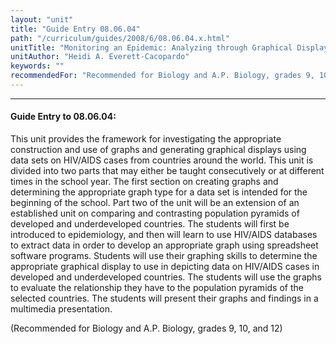 ```yaml
---
layout: "unit"
title: "Guide Entry 08.06.04"
path: "/curriculum/guides/2008/6/08.06.04.x.html"
unitTitle: "Monitoring an Epidemic: Analyzing through Graphical Displays Factors Relating to the Spread of HIV/AIDS"
unitAuthor: "Heidi A. Everett-Cacopardo"
keywords: ""
recommendedFor: "Recommended for Biology and A.P. Biology, grades 9, 10, and 12"
---
```

<body>
<hr/>
<h4>
Guide Entry to 08.06.04:
</h4>
<p>
This unit provides the framework for investigating the appropriate construction and use of graphs and generating graphical displays using data sets on HIV/AIDS cases from countries around the world. This unit is divided into two parts that may either be taught consecutively or at different times in the school year. The first section on creating graphs and determining the appropriate graph type for a data set is intended for the beginning of the school. Part two of the unit will be an extension of an established unit on comparing and contrasting population pyramids of developed and underdeveloped countries. The students will first be introduced to epidemiology, and then will learn to use HIV/AIDS databases to extract data in order to develop an appropriate graph using spreadsheet software programs. Students will use their graphing skills to determine the appropriate graphical display to use in depicting data on HIV/AIDS cases in developed and underdeveloped countries. The students will use the graphs to evaluate the relationship they have to the population pyramids of the selected countries. The students will present their graphs and findings in a multimedia presentation.
</p>
<p>
(Recommended for Biology and A.P. Biology, grades 9, 10, and 12)
</p>
</body>